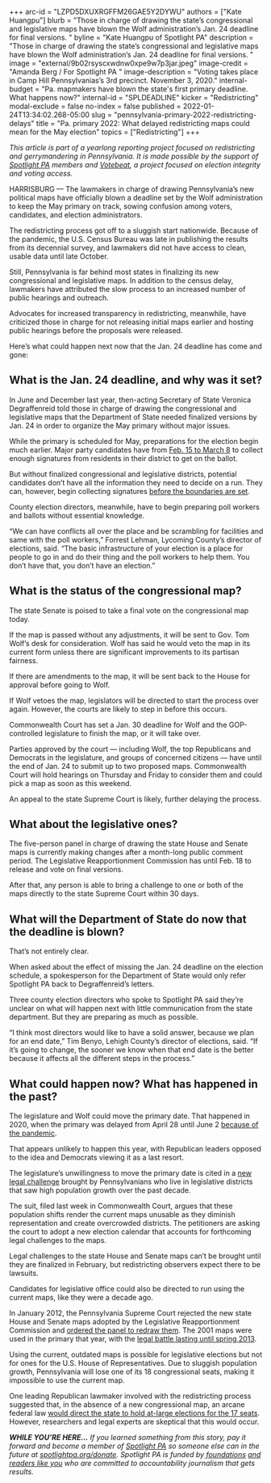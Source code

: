 +++
arc-id = "LZPD5DXUXRGFFM26GAE5Y2DYWU"
authors = ["Kate Huangpu"]
blurb = "Those in charge of drawing the state’s congressional and legislative maps have blown the Wolf administration’s Jan. 24 deadline for final versions. "
byline = "Kate Huangpu of Spotlight PA"
description = "Those in charge of drawing the state’s congressional and legislative maps have blown the Wolf administration’s Jan. 24 deadline for final versions. "
image = "external/9b02rsyscxwdnw0xpe9w7p3jar.jpeg"
image-credit = "Amanda Berg / For Spotlight PA "
image-description = "Voting takes place in Camp Hill Pennsylvanias’s  3rd precinct. November 3, 2020."
internal-budget = "Pa. mapmakers have blown the state's first primary deadline. What happens now?"
internal-id = "SPLDEADLINE"
kicker = "Redistricting"
modal-exclude = false
no-index = false
published = 2022-01-24T13:34:02.268-05:00
slug = "pennsylvania-primary-2022-redistricting-delays"
title = "Pa. primary 2022: What delayed redistricting maps could mean for the May election"
topics = ["Redistricting"]
+++

<i>This article is part of a yearlong reporting project focused on redistricting and gerrymandering in Pennsylvania. It is made possible by the support of </i><a href="https://www.spotlightpa.org/"><i>Spotlight PA</i></a><i> members and </i><a href="https://votebeat.org/"><i>Votebeat</i></a><i>, a project focused on election integrity and voting access.</i>

HARRISBURG — The lawmakers in charge of drawing Pennsylvania’s new political maps have officially blown a deadline set by the Wolf administration to keep the May primary on track, sowing confusion among voters, candidates, and election administrators.

The redistricting process got off to a sluggish start nationwide. Because of the pandemic, the U.S. Census Bureau was late in publishing the results from its decennial survey, and lawmakers did not have access to clean, usable data until late October.

Still, Pennsylvania is far behind most states in finalizing its new congressional and legislative maps. In addition to the census delay, lawmakers have attributed the slow process to an increased number of public hearings and outreach.

<script src="https://www.spotlightpa.org/embed.js" async></script><div data-spl-embed-version="1" data-spl-src="https://www.spotlightpa.org/embeds/newsletter/"></div>

Advocates for increased transparency in redistricting, meanwhile, have criticized those in charge for not releasing initial maps earlier and hosting public hearings before the proposals were released.

Here’s what could happen next now that the Jan. 24 deadline has come and gone:

## What is the Jan. 24 deadline, and why was it set?

In June and December last year, then-acting Secretary of State Veronica Degraffenreid told those in charge of drawing the congressional and legislative maps that the Department of State needed finalized versions by Jan. 24 in order to organize the May primary without major issues.

While the primary is scheduled for May, preparations for the election begin much earlier. Major party candidates have from <a href="https://www.vote.pa.gov/About-Elections/Pages/Upcoming-Elections.aspx">Feb. 15 to March 8</a> to collect enough signatures from residents in their district to get on the ballot.

But without finalized congressional and legislative districts, potential candidates don’t have all the information they need to decide on a run. They can, however, begin collecting signatures <a href="https://www.dos.pa.gov/VotingElections/CandidatesCommittees/RunningforOffice/Documents/GENERAL%20INFORMATION%20ABOUT%20RUNNING%20FOR%20PUBLIC%20OFFICE%20Rev%205.31.17.pdf">before the boundaries are set</a>.

County election directors, meanwhile, have to begin preparing poll workers and ballots without essential knowledge.

“We can have conflicts all over the place and be scrambling for facilities and same with the poll workers,” Forrest Lehman, Lycoming County’s director of elections, said. “The basic infrastructure of your election is a place for people to go in and do their thing and the poll workers to help them. You don’t have that, you don’t have an election.”

## What is the status of the congressional map?

The state Senate is poised to take a final vote on the congressional map today.

If the map is passed without any adjustments, it will be sent to Gov. Tom Wolf’s desk for consideration. Wolf has said he would veto the map in its current form unless there are significant improvements to its partisan fairness.

If there are amendments to the map, it will be sent back to the House for approval before going to Wolf.

If Wolf vetoes the map, legislators will be directed to start the process over again. However, the courts are likely to step in before this occurs.

Commonwealth Court has set a Jan. 30 deadline for Wolf and the GOP-controlled legislature to finish the map, or it will take over.

Parties approved by the court — including Wolf, the top Republicans and Democrats in the legislature, and groups of concerned citizens — have until the end of Jan. 24 to submit up to two proposed maps. Commonwealth Court will hold hearings on Thursday and Friday to consider them and could pick a map as soon as this weekend.

An appeal to the state Supreme Court is likely, further delaying the process.

## What about the legislative ones?

The five-person panel in charge of drawing the state House and Senate maps is currently making changes after a month-long public comment period. The Legislative Reapportionment Commission has until Feb. 18 to release and vote on final versions.

After that, any person is able to bring a challenge to one or both of the maps directly to the state Supreme Court within 30 days.

## What will the Department of State do now that the deadline is blown?

That’s not entirely clear.

When asked about the effect of missing the Jan. 24 deadline on the election schedule, a spokesperson for the Department of State would only refer Spotlight PA back to Degraffenreid’s letters.

Three county election directors who spoke to Spotlight PA said they’re unclear on what will happen next with little communication from the state department. But they are preparing as much as possible.

“I think most directors would like to have a solid answer, because we plan for an end date,” Tim Benyo, Lehigh County’s director of elections, said. “If it’s going to change, the sooner we know when that end date is the better because it affects all the different steps in the process.”

## What could happen now? What has happened in the past?

The legislature and Wolf could move the primary date. That happened in 2020, when the primary was delayed from April 28 until June 2 <a href="https://www.inquirer.com/health/coronavirus/pennsylvania-postpone-2020-primary-election-coronavirus-20200323.html">because of the pandemic</a>.

That appears unlikely to happen this year, with Republican leaders opposed to the idea and Democrats viewing it as a last resort.

The legislature’s unwillingness to move the primary date is cited in a <a href="https://www.pacourts.us/Storage/media/pdfs/20220120/205706-jan.20,2022-petitionforreview.pdf">new legal challenge</a> brought by Pennsylvanians who live in legislative districts that saw high population growth over the past decade.

The suit, filed last week in Commonwealth Court, argues that these population shifts render the current maps unusable as they diminish representation and create overcrowded districts. The petitioners are asking the court to adopt a new election calendar that accounts for forthcoming legal challenges to the maps.

Legal challenges to the state House and Senate maps can’t be brought until they are finalized in February, but redistricting observers expect there to be lawsuits.

<script src="https://www.spotlightpa.org/embed.js" async></script><div data-spl-embed-version="1" data-spl-src="https://www.spotlightpa.org/embeds/donate/"></div>

Candidates for legislative office could also be directed to run using the current maps, like they were a decade ago.

In January 2012, the Pennsylvania Supreme Court rejected the new state House and Senate maps adopted by the Legislative Reapportionment Commission and <a href="https://www.post-gazette.com/news/state/2012/01/26/Pa-Supreme-Court-tosses-out-redrawn-legislative-districts/stories/201201260325">ordered the panel to redraw them</a>. The 2001 maps were used in the primary that year, with the <a href="https://www.inquirer.com/philly/news/politics/20130509_Pa__high_court_OKs_revised_legislative_map.html">legal battle lasting until spring 2013</a>.

Using the current, outdated maps is possible for legislative elections but not for ones for the U.S. House of Representatives. Due to sluggish population growth, Pennsylvania will lose one of its 18 congressional seats, making it impossible to use the current map.

One leading Republican lawmaker involved with the redistricting process suggested that, in the absence of a new congressional map, an arcane federal law <a href="https://whyy.org/articles/the-arcane-unlikely-doomsday-redistricting-law-looming-over-pennsylvanias-map-impasse/">would direct the state to hold at-large elections for the 17 seats</a>. However, researchers and legal experts are skeptical that this would occur.

<i><b>WHILE YOU’RE HERE...</b></i><i> If you learned something from this story, pay it forward and become a member of </i><a href="https://www.spotlightpa.org/"><i>Spotlight PA</i></a><i> so someone else can in the future at </i><a href="http://spotlightpa.org/donate"><i>spotlightpa.org/donate</i></a><i>. Spotlight PA is funded by</i><a href="https://www.spotlightpa.org/support"><i> foundations</i></a><i> </i><a href="https://www.spotlightpa.org/support"><i>and readers like you</i></a><i> who are committed to accountability journalism that gets results.</i>
